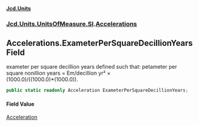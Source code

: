#### [Jcd.Units](index.md 'index')
### [Jcd.Units.UnitsOfMeasure.SI](Jcd.Units.UnitsOfMeasure.SI.md 'Jcd.Units.UnitsOfMeasure.SI').[Accelerations](Accelerations.md 'Jcd.Units.UnitsOfMeasure.SI.Accelerations')

## Accelerations.ExameterPerSquareDecillionYears Field

exameter per square decillion years defined such that: petameter per square nonillion years = Em/decillion yr² ×  
(1000.0)/((1000.0)*(1000.0)).

```csharp
public static readonly Acceleration ExameterPerSquareDecillionYears;
```

#### Field Value
[Acceleration](Acceleration.md 'Jcd.Units.UnitTypes.Acceleration')